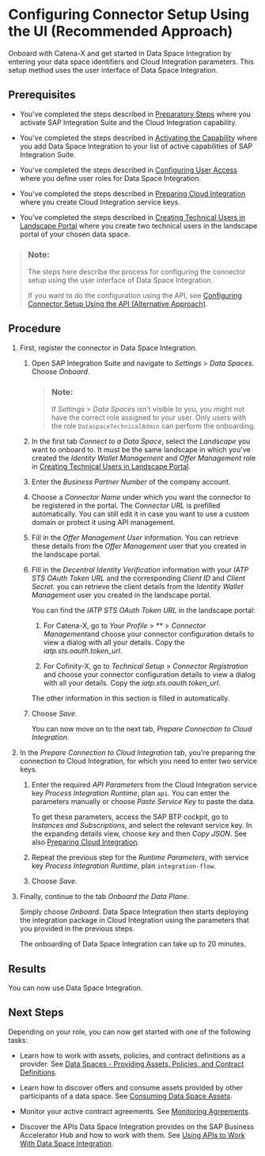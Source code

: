 <!-- loio4909d3fd2dd94227bdd6d6b515fd60da -->

# Configuring Connector Setup Using the UI \(Recommended Approach\)

Onboard with Catena-X and get started in Data Space Integration by entering your data space identifiers and Cloud Integration parameters. This setup method uses the user interface of Data Space Integration.



<a name="loio4909d3fd2dd94227bdd6d6b515fd60da__prereq_ic1_kkd_l1c"/>

## Prerequisites

-   You've completed the steps described in [Preparatory Steps](preparatory-steps-95366b2.md) where you activate SAP Integration Suite and the Cloud Integration capability.

-   You've completed the steps described in [Activating the Capability](activating-the-capability-b49ad35.md) where you add Data Space Integration to your list of active capabilities of SAP Integration Suite.

-   You've completed the steps described in [Configuring User Access](configuring-user-access-6ae0ff7.md) where you define user roles for Data Space Integration.

-   You've completed the steps described in [Preparing Cloud Integration](preparing-cloud-integration-07f81f2.md) where you create Cloud Integration service keys.

-   You've completed the steps described in [Creating Technical Users in Landscape Portal](creating-technical-users-in-landscape-portal-b95f0ef.md) where you create two technical users in the landscape portal of your chosen data space.


> ### Note:  
> The steps here describe the process for configuring the connector setup using the user interface of Data Space Integration.
> 
> If you want to do the configuration using the API, see [Configuring Connector Setup Using the API \(Alternative Approach\)](configuring-connector-setup-using-the-api-alternative-approach-bfa408c.md).



<a name="loio4909d3fd2dd94227bdd6d6b515fd60da__steps_yct_rkd_l1c"/>

## Procedure

1.  First, register the connector in Data Space Integration.

    1.  Open SAP Integration Suite and navigate to *Settings* \> *Data Spaces*. Choose *Onboard*.

        > ### Note:  
        > If *Settings* \> *Data Spaces* isn't visible to you, you might not have the correct role assigned to your user. Only users with the role `DataspaceTechnicalAdmin` can perform the onboarding.

    2.  In the first tab *Connect to a Data Space*, select the *Landscape* you want to onboard to. It must be the same landscape in which you've created the *Identity Wallet Management* and *Offer Management* role in [Creating Technical Users in Landscape Portal](creating-technical-users-in-landscape-portal-b95f0ef.md).

    3.  Enter the *Business Partner Number* of the company account.

    4.  Choose a *Connector Name* under which you want the connector to be registered in the portal. The *Connector URL* is prefilled automatically. You can still edit it in case you want to use a custom domain or protect it using API management.

    5.  Fill in the *Offer Management User* information. You can retrieve these details from the *Offer Management* user that you created in the landscape portal.

    6.  Fill in the *Decentral Identity Verification* information with your *IATP STS OAuth Token URL* and the corresponding *Client ID* and *Client Secret*. you can retrieve the client details from the *Identity Wallet Management* user you created in the landscape portal.

        You can find the *IATP STS OAuth Token URL* in the landscape portal:

        1.  For Catena-X, go to *Your Profile* \> ** \> *Connector Management*and choose your connector configuration details to view a dialog with all your details. Copy the *iatp.sts.oauth.token\_url*.

        2.  For Cofinity-X, go to *Technical Setup* \> *Connector Registration* and choose your connector configuration details to view a dialog with all your details. Copy the *iatp.sts.oauth.token\_url*.




        The other information in this section is filled in automatically.

    7.  Choose *Save*.

        You can now move on to the next tab, *Prepare Connection to Cloud Integration*.


2.  In the *Prepare Connection to Cloud Integration* tab, you're preparing the connection to Cloud Integration, for which you need to enter two service keys.

    1.  Enter the required *API Parameters* from the Cloud Integration service key *Process Integration Runtime*, plan `api`. You can enter the parameters manually or choose *Paste Service Key* to paste the data.

        To get these parameters, access the SAP BTP cockpit, go to *Instances and Subscriptions*, and select the relevant service key. In the expanding details view, choose *key* and then *Copy JSON*. See also [Preparing Cloud Integration](preparing-cloud-integration-07f81f2.md).

    2.  Repeat the previous step for the *Runtime Parameters*, with service key *Process Integration Runtime*, plan `integration-flow`.
    3.  Choose *Save*.


3.  Finally, continue to the tab *Onboard the Data Plane*.

    Simply choose *Onboard*. Data Space Integration then starts deploying the integration package in Cloud Integration using the parameters that you provided in the previous steps.

    The onboarding of Data Space Integration can take up to 20 minutes.




<a name="loio4909d3fd2dd94227bdd6d6b515fd60da__result_zqw_syd_l1c"/>

## Results

You can now use Data Space Integration.



<a name="loio4909d3fd2dd94227bdd6d6b515fd60da__postreq_a2b_xlc_kcc"/>

## Next Steps

Depending on your role, you can now get started with one of the following tasks:

-   Learn how to work with assets, policies, and contract definitions as a provider. See [Data Spaces - Providing Assets, Policies, and Contract Definitions](50-Development/data-spaces-providing-assets-policies-and-contract-definitions-079b342.md).

-   Learn how to discover offers and consume assets provided by other participants of a data space. See [Consuming Data Space Assets](consuming-data-space-assets-5c0cdb8.md).

-   Monitor your active contract agreements. See [Monitoring Agreements](50-Development/monitoring-agreements-a247cc4.md).

-   Discover the APIs Data Space Integration provides on the SAP Business Accelerator Hub and how to work with them. See [Using APIs to Work With Data Space Integration](using-apis-to-work-with-data-space-integration-411fd1e.md).


